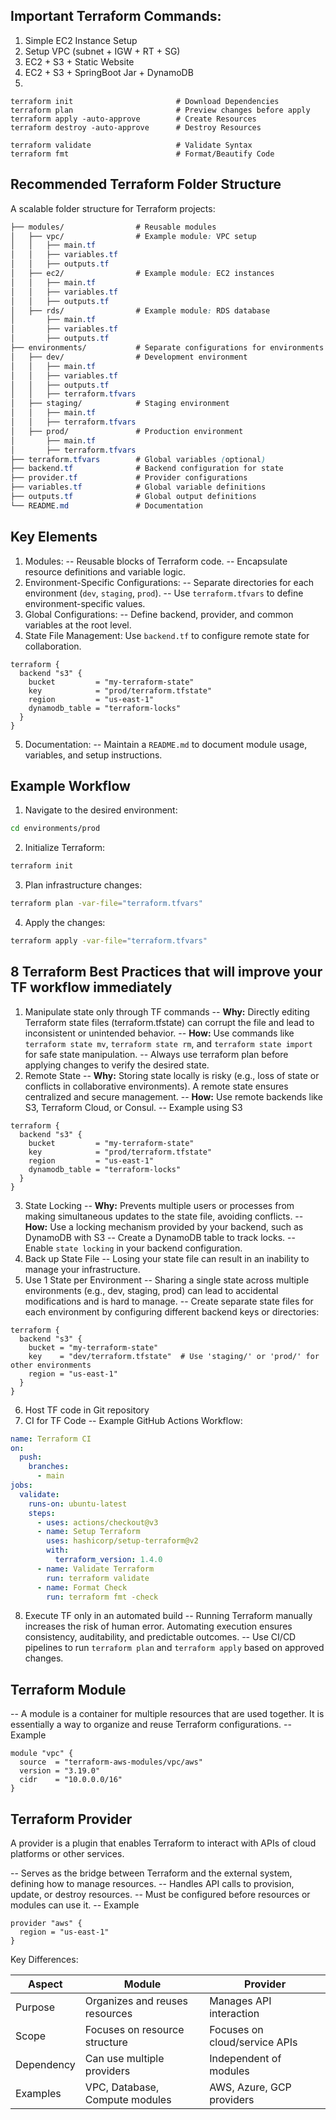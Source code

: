 ## Important Terraform Commands:
1. Simple EC2 Instance Setup
2. Setup VPC (subnet + IGW + RT + SG)
3. EC2 + S3 + Static Website
4. EC2 + S3 + SpringBoot Jar + DynamoDB
5. 




````console
terraform init                       # Download Dependencies
terraform plan                       # Preview changes before apply
terraform apply -auto-approve        # Create Resources
terraform destroy -auto-approve      # Destroy Resources

terraform validate                   # Validate Syntax
terraform fmt                        # Format/Beautify Code
````


## Recommended Terraform Folder Structure
A scalable folder structure for Terraform projects:

````css
├── modules/                # Reusable modules
│   ├── vpc/                # Example module: VPC setup
│   │   ├── main.tf
│   │   ├── variables.tf
│   │   ├── outputs.tf
│   ├── ec2/                # Example module: EC2 instances
│   │   ├── main.tf
│   │   ├── variables.tf
│   │   ├── outputs.tf
│   ├── rds/                # Example module: RDS database
│       ├── main.tf
│       ├── variables.tf
│       ├── outputs.tf
├── environments/           # Separate configurations for environments
│   ├── dev/                # Development environment
│   │   ├── main.tf
│   │   ├── variables.tf
│   │   ├── outputs.tf
│   │   ├── terraform.tfvars
│   ├── staging/            # Staging environment
│   │   ├── main.tf
│   │   ├── terraform.tfvars
│   ├── prod/               # Production environment
│       ├── main.tf
│       ├── terraform.tfvars
├── terraform.tfvars        # Global variables (optional)
├── backend.tf              # Backend configuration for state
├── provider.tf             # Provider configurations
├── variables.tf            # Global variable definitions
├── outputs.tf              # Global output definitions
└── README.md               # Documentation

````

## Key Elements
1. Modules:
-- Reusable blocks of Terraform code.
-- Encapsulate resource definitions and variable logic.
2. Environment-Specific Configurations:
-- Separate directories for each environment (`dev`, `staging`, `prod`).
-- Use `terraform.tfvars` to define environment-specific values.
3. Global Configurations:
-- Define backend, provider, and common variables at the root level.
4. State File Management:
Use `backend.tf` to configure remote state for collaboration.
````
terraform {
  backend "s3" {
    bucket         = "my-terraform-state"
    key            = "prod/terraform.tfstate"
    region         = "us-east-1"
    dynamodb_table = "terraform-locks"
  }
}

````
5. Documentation:
-- Maintain a `README.md` to document module usage, variables, and setup instructions.


## Example Workflow
1. Navigate to the desired environment:
````bash
cd environments/prod
````
2. Initialize Terraform:
````bash
terraform init
````
3. Plan infrastructure changes:
````bash
terraform plan -var-file="terraform.tfvars"
````
4. Apply the changes:
````bash
terraform apply -var-file="terraform.tfvars"
````



## 8 Terraform Best Practices that will improve your TF workflow immediately
1. Manipulate state only through TF commands
-- **Why:** Directly editing Terraform state files (terraform.tfstate) can corrupt the file and lead to inconsistent or unintended behavior.
-- **How:** Use commands like `terraform state mv`, `terraform state rm`, and `terraform state import` for safe state manipulation.
-- Always use terraform plan before applying changes to verify the desired state.
2. Remote State
-- **Why:** Storing state locally is risky (e.g., loss of state or conflicts in collaborative environments). A remote state ensures centralized and secure management.
-- **How:** Use remote backends like S3, Terraform Cloud, or Consul.
-- Example using S3
````
terraform {
  backend "s3" {
    bucket         = "my-terraform-state"
    key            = "prod/terraform.tfstate"
    region         = "us-east-1"
    dynamodb_table = "terraform-locks"
  }
}

````

3. State Locking
-- **Why:** Prevents multiple users or processes from making simultaneous updates to the state file, avoiding conflicts.
-- **How:** Use a locking mechanism provided by your backend, such as DynamoDB with S3
 -- Create a DynamoDB table to track locks.
 -- Enable `state locking` in your backend configuration.
4. Back up State File
-- Losing your state file can result in an inability to manage your infrastructure.
5. Use 1 State per Environment
-- Sharing a single state across multiple environments (e.g., dev, staging, prod) can lead to accidental modifications and is hard to manage.
-- Create separate state files for each environment by configuring different backend keys or directories:
````
terraform {
  backend "s3" {
    bucket = "my-terraform-state"
    key    = "dev/terraform.tfstate"  # Use 'staging/' or 'prod/' for other environments
    region = "us-east-1"
  }
}

````
6. Host TF code in Git repository
7. CI for TF Code 
-- Example GitHub Actions Workflow:
````yaml
name: Terraform CI
on:
  push:
    branches:
      - main
jobs:
  validate:
    runs-on: ubuntu-latest
    steps:
      - uses: actions/checkout@v3
      - name: Setup Terraform
        uses: hashicorp/setup-terraform@v2
        with:
          terraform_version: 1.4.0
      - name: Validate Terraform
        run: terraform validate
      - name: Format Check
        run: terraform fmt -check

````
8. Execute TF only in an automated build
-- Running Terraform manually increases the risk of human error. Automating execution ensures consistency, auditability, and predictable outcomes.
-- Use CI/CD pipelines to run `terraform plan` and `terraform apply` based on approved changes.



## Terraform Module
-- A module is a container for multiple resources that are used together. It is essentially a way to organize and reuse Terraform configurations.
-- Example
````
module "vpc" {
  source  = "terraform-aws-modules/vpc/aws"
  version = "3.19.0"
  cidr    = "10.0.0.0/16"
}

````

## Terraform Provider
A provider is a plugin that enables Terraform to interact with APIs of cloud platforms or other services.

-- Serves as the bridge between Terraform and the external system, defining how to manage resources.
-- Handles API calls to provision, update, or destroy resources.
-- Must be configured before resources or modules can use it.
-- Example
````
provider "aws" {
  region = "us-east-1"
}

````


Key Differences:

| Aspect  | Module | Provider |
| ------------- | ------------- |------------- |
| Purpose | Organizes and reuses resources   | Manages API interaction   |
| Scope | Focuses on resource structure   | Focuses on cloud/service APIs   |
| Dependency | Can use multiple providers   | Independent of modules   |
| Examples | VPC, Database, Compute modules   | AWS, Azure, GCP providers   |

